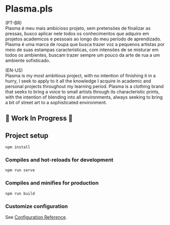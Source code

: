 # Plasma.pls

(PT-BR) <br>
Plasma é meu mais ambicioso projeto, sem pretensões de finalizar as pressas, busco aplicar nele todos os conhecimentos que adquiro em projetos academicos e pessoais ao longo do meu período de aprendizado. Plasma é uma marca de roupa que busca trazer voz a pequenos artistas por meio de suas estampas caracteristicas, com intensões de se misturar em todos os ambientes, buscam trazer sempre um pouco da arte de rua a um ambiente sofisticado.

(EN-US) <br>
Plasma is my most ambitious project, with no intention of finishing it in a hurry, I seek to apply to it all the knowledge I acquire in academic and personal projects throughout my learning period. Plasma is a clothing brand that seeks to bring a voice to small artists through its characteristic prints, with the intention of blending into all environments, always seeking to bring a bit of street art to a sophisticated environment.

## 🚧 Work In Progress 🚧

## Project setup

```
npm install
```

### Compiles and hot-reloads for development

```
npm run serve
```

### Compiles and minifies for production

```
npm run build
```

### Customize configuration

See [Configuration Reference](https://cli.vuejs.org/config/).
